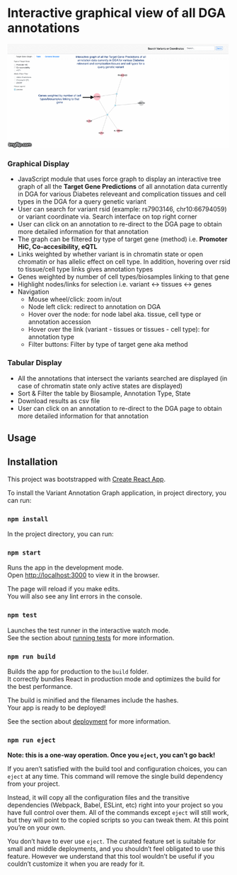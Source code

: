 
# Interactive graphical view of all DGA annotations

![](graph.gif)

### Graphical Display 
* JavaScript module that uses force graph to display an interactive tree graph of all the **Target Gene Predictions** of all annotation data currently in DGA for various Diabetes releveant and complication tissues and cell types in the DGA for a query genetic variant
* User can search for variant rsid (example: rs7903146, chr10:66794059) or variant coordinate via. Search interface on top right corner
* User can click on an annotation to re-direct to the DGA page to obtain more detailed information for that annotation
* The graph can be filtered by type of target gene (method) i.e. **Promoter HiC, Co-accesibility, eQTL**
* Links weighted by whether variant is in chromatin state or open chromatin or has allelic effect on cell type. In addition, hovering over rsid to tissue/cell type links gives annotation types
*  Genes weighted by number of cell types/biosamples linking to that gene 
*  Highlight nodes/links for selection i.e. variant <-> tissues <-> genes
* Navigation 
  * Mouse wheel/click: zoom in/out
  * Node left click: redirect to annotation on DGA
  *  Hover over the node: for node label aka. tissue, cell type or annotation accession
  * Hover over the link (variant - tissues or tissues - cell type): for annotation type
  * Filter buttons: Filter by type of target gene aka method
  

### Tabular Display 
* All the annotations that intersect the variants searched are displayed (in case of chromatin state only active states are displayed)
* Sort & Filter the table by Biosample, Annotation Type, State
*  Download results as csv file
* User can click on an annotation to re-direct to the DGA page to obtain more detailed information for that annotation


## Usage


## Installation

This project was bootstrapped with [Create React App](https://github.com/facebook/create-react-app).

To install the Variant Annotation Graph application, in project directory, you can run:

### `npm install`

In the project directory, you can run:

### `npm start`

Runs the app in the development mode.<br>
Open [http://localhost:3000](http://localhost:3000) to view it in the browser.

The page will reload if you make edits.<br>
You will also see any lint errors in the console.

### `npm test`

Launches the test runner in the interactive watch mode.<br>
See the section about [running tests](https://facebook.github.io/create-react-app/docs/running-tests) for more information.

### `npm run build`

Builds the app for production to the `build` folder.<br>
It correctly bundles React in production mode and optimizes the build for the best performance.

The build is minified and the filenames include the hashes.<br>
Your app is ready to be deployed!

See the section about [deployment](https://facebook.github.io/create-react-app/docs/deployment) for more information.

### `npm run eject`

**Note: this is a one-way operation. Once you `eject`, you can’t go back!**

If you aren’t satisfied with the build tool and configuration choices, you can `eject` at any time. This command will remove the single build dependency from your project.

Instead, it will copy all the configuration files and the transitive dependencies (Webpack, Babel, ESLint, etc) right into your project so you have full control over them. All of the commands except `eject` will still work, but they will point to the copied scripts so you can tweak them. At this point you’re on your own.

You don’t have to ever use `eject`. The curated feature set is suitable for small and middle deployments, and you shouldn’t feel obligated to use this feature. However we understand that this tool wouldn’t be useful if you couldn’t customize it when you are ready for it.
